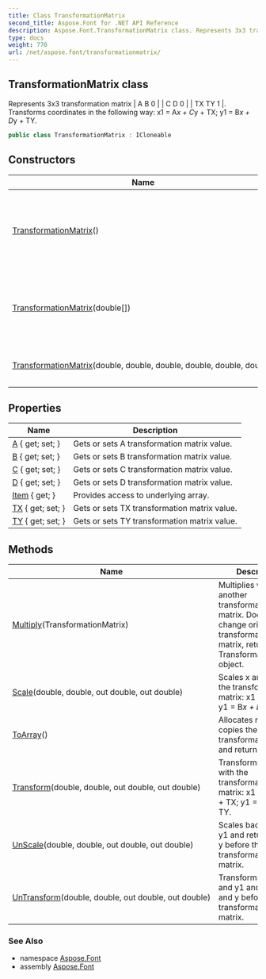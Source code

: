 ```yaml
---
title: Class TransformationMatrix
second_title: Aspose.Font for .NET API Reference
description: Aspose.Font.TransformationMatrix class. Represents 3x3 transformation matrix  A B 0   C D 0   TX TY 1 . Transforms coordinates in the following way x1  Ax  Cy  TX y1  Bx  Dy  TY
type: docs
weight: 770
url: /net/aspose.font/transformationmatrix/
---
```

## TransformationMatrix class

Represents 3x3 transformation matrix &#x7C; A B 0 &#x7C; &#x7C; C D 0 &#x7C; &#x7C; TX TY 1 &#x7C;. Transforms coordinates in the following way: x1 = A*x + C*y + TX; y1 = B*x + D*y + TY.

```csharp
public class TransformationMatrix : ICloneable
```

## Constructors

| Name | Description |
| --- | --- |
| [TransformationMatrix](transformationmatrix/#constructor)() | Creates standard 1 to 1 transformation matrix: [ A B C D TX TY ] = [ 1, 0, 0, 1, 0, 0]. |
| [TransformationMatrix](transformationmatrix/#constructor_2)(double[]) | Accepts a transformation matrix with following array representation: [ A B C D TX TY ]. |
| [TransformationMatrix](transformationmatrix/#constructor_1)(double, double, double, double, double, double) | Creates transformation matrix [ A B C D TX TY ] |

## Properties

| Name | Description |
| --- | --- |
| [A](../../aspose.font/transformationmatrix/a/) { get; set; } | Gets or sets A transformation matrix value. |
| [B](../../aspose.font/transformationmatrix/b/) { get; set; } | Gets or sets B transformation matrix value. |
| [C](../../aspose.font/transformationmatrix/c/) { get; set; } | Gets or sets C transformation matrix value. |
| [D](../../aspose.font/transformationmatrix/d/) { get; set; } | Gets or sets D transformation matrix value. |
| [Item](../../aspose.font/transformationmatrix/item/) { get; } | Provides access to underlying array. |
| [TX](../../aspose.font/transformationmatrix/tx/) { get; set; } | Gets or sets TX transformation matrix value. |
| [TY](../../aspose.font/transformationmatrix/ty/) { get; set; } | Gets or sets TY transformation matrix value. |

## Methods

| Name | Description |
| --- | --- |
| [Multiply](../../aspose.font/transformationmatrix/multiply/)(TransformationMatrix) | Multiplies with another transformation matrix. Doesn't change original transformation matrix, returns a new TransformationMatrix object. |
| [Scale](../../aspose.font/transformationmatrix/scale/)(double, double, out double, out double) | Scales x and y with the transformation matrix: x1 = A*x + C*y; y1 = B*x + D*y. |
| [ToArray](../../aspose.font/transformationmatrix/toarray/)() | Allocates new array, copies the transformation matrix and returns it. |
| [Transform](../../aspose.font/transformationmatrix/transform/)(double, double, out double, out double) | Transforms x and y with the transformation matrix: x1 = A*x + C*y + TX; y1 = B*x + D*y + TY. |
| [UnScale](../../aspose.font/transformationmatrix/unscale/)(double, double, out double, out double) | Scales back x1 and y1 and returns x and y before the transformation matrix. |
| [UnTransform](../../aspose.font/transformationmatrix/untransform/)(double, double, out double, out double) | Transforms back x1 and y1 and returns x and y before the transformation matrix. |

### See Also

* namespace [Aspose.Font](../../aspose.font/)
* assembly [Aspose.Font](../../)


